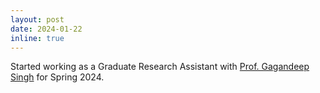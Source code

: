```yaml
---
layout: post
date: 2024-01-22
inline: true
---
```


Started working as a Graduate Research Assistant with [Prof. Gagandeep Singh](https://ggndpsngh.github.io/) for Spring 2024.
